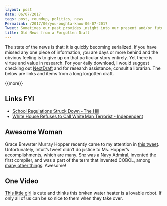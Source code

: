```yaml
---
layout: post
date: 06/07/2017
tags: post, roundup, politics, news
Permalink: /2017/06/you-oughta-know-06-07-2017
Tweet: Sometimes our past provides insight into our present and/or future; similarly, drafts are sometimes worth sharing.
title: Old News from a Forgotten Draft
---
```


The state of the news is that: it is quickly becoming serialized. If you have missed any one piece of information, you are days or more behind and the obvious feeling is to give up on that particular story entirely. Yet there is virtue and value in research. For your daily download, I would suggest checking out [NextDraft][1] and for research assistance, consult a librarian. The below are links and items from a long forgotten draft.

{{more}}

## Links FYI
+ [School Regulations Struck Down - The Hill][2]
+ [White House Refuses to Call White Man Terrorist - Independent][3]

## Awesome Woman
Grace Brewster Murray Hopper recently came to my attention in [this tweet][4]. Unfortunately, Intuit’s tweet didn’t do justice to Ms. Hopper’s accomplishments, which are many. She was a Navy Admiral, invented the first compiler, and was a part of the team that invented COBOL, among [many other things][5]. Awesome! 

## One Video
[This little girl][6] is cute and thinks this broken water heater is a lovable robot. If only all of us can be so nice to them when they take over.

[1]:	http://nextdraft.com
[2]:	http://thehill.com/regulation/325984-trump-strikes-down-teacher-school-regulations
[3]:	http://www.independent.co.uk/news/world/americas/us-politics/white-house-white-supremacist-james-harris-jackson-murder-black-man-timothy-caughman-terrorism-a7654121.html
[4]:	https://twitter.com/Intuit/status/842833184823758848 "Intuit - Twitter"
[5]:	https://en.wikipedia.org/wiki/Grace_Hopper "Wikipedia"
[6]:	https://twitter.com/bentolmachoff/status/846476110846017536 "Ben Tolmachoff - Twitter"